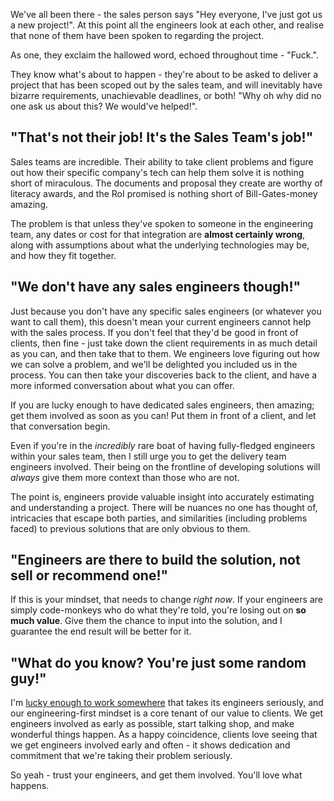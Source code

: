 We've all been there - the sales person says "Hey everyone, I've just got us a new project!". At this point all the engineers look at each other, and realise that none of them have been spoken to regarding the project.

As one, they exclaim the hallowed word, echoed throughout time - "Fuck.".

They know what's about to happen - they're about to be asked to deliver a project that has been scoped out by the sales team, and will inevitably have bizarre requirements, unachievable deadlines, or both! "Why oh why did no one ask us about this? We would've helped!".

## "That's not their job! It's the Sales Team's job!"

Sales teams are incredible. Their ability to take client problems and figure out how their specific company's tech can help them solve it is nothing short of miraculous. The documents and proposal they create are worthy of literacy awards, and the RoI promised is nothing short of Bill-Gates-money amazing.

The problem is that unless they've spoken to someone in the engineering team, any dates or cost for that integration are **almost certainly wrong**, along with assumptions about what the underlying technologies may be, and how they fit together.

## "We don't have any sales engineers though!"

Just because you don't have any specific sales engineers (or whatever you want to call them), this doesn't mean your current engineers cannot help with the sales process. If you don't feel that they'd be good in front of clients, then fine - just take down the client requirements in as much detail as you can, and then take that to them. We engineers love figuring out how we can solve a problem, and we'll be delighted you included us in the process. You can then take your discoveries back to the client, and have a more informed conversation about what you can offer.

If you are lucky enough to have dedicated sales engineers, then amazing; get them involved as soon as you can! Put them in front of a client, and let that conversation begin.

Even if you're in the _incredibly_ rare boat of having fully-fledged engineers within your sales team, then I still urge you to get the delivery team engineers involved. Their being on the frontline of developing solutions will _always_ give them more context than those who are not.

The point is, engineers provide valuable insight into accurately estimating and understanding a project. There will be nuances no one has thought of, intricacies that escape both parties, and similarities (including problems faced) to previous solutions that are only obvious to them.

## "Engineers are there to build the solution, not sell or recommend one!"

If this is your mindset, that needs to change _right now_. If your engineers are simply code-monkeys who do what they're told, you're losing out on **so much value**. Give them the chance to input into the solution, and I guarantee the end result will be better for it.

## "What do you know? You're just some random guy!"

I'm [lucky enough to work somewhere](https://dvelp.co.uk) that takes its engineers seriously, and our engineering-first mindset is a core tenant of our value to clients. We get engineers involved as early as possible, start talking shop, and make wonderful things happen. As a happy coincidence, clients love seeing that we get engineers involved early and often - it shows dedication and commitment that we're taking their problem seriously.

So yeah - trust your engineers, and get them involved. You'll love what happens.
